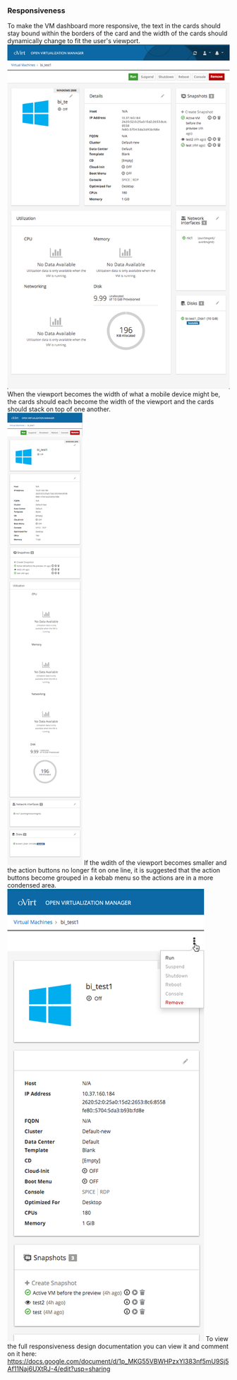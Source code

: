 ### Responsiveness
To make the VM dashboard more responsive, the text in the cards should stay bound within the borders of the card and the width of the cards should dynamically change to fit the user's viewport. 
![console-1](img/responsiveness-1.png)
When the viewport becomes the width of what a mobile device might be, the cards should each become the width of the viewport and the cards should stack on top of one another.  
![console-1](img/responsiveness-2.png)
If the wdith of the viewport becomes smaller and the action buttons no longer fit on one line, it is suggested that the action buttons become grouped in a kebab menu so the actions are in a more condensed area.  
![console-1](img/responsiveness-3.png)
To view the full responsiveness design documentation you can view it and comment on it here: https://docs.google.com/document/d/1p_MKG55VBWHPzxYl383nf5mU9Sj5Af11Naj6UXtRJ-4/edit?usp=sharing